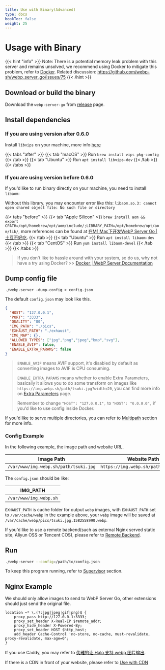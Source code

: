 ```yaml
---
title: Use with Binary(Advanced)
type: docs
bookToc: false
weight: 25
---
```


# Usage with Binary

{{< hint "info" >}}
Note: There is a potential memory leak problem with this server and remains unsolved, we recommend using Docker to mitigate this problem, refer to [Docker](./DOCKER.html).
Related discussion: https://github.com/webp-sh/webp_server_go/issues/75
{{< /hint >}}

## Download or build the binary
Download the `webp-server-go` from [release](https://github.com/webp-sh/webp_server_go/releases) page.

## Install dependencies

### If you are using version after 0.6.0

Install `libvips` on your machine, more info [here](https://github.com/davidbyttow/govips)

{{< tabs "after" >}}
{{< tab "macOS" >}} Run `brew install vips pkg-config` {{< /tab >}}
{{< tab "Ubuntu" >}} Run `apt install libvips-dev` {{< /tab >}}
{{< /tabs >}}

### If you are using version before 0.6.0

If you'd like to run binary directly on your machine, you need to install `libaom`:

Without this library, you may encounter error like this: `libaom.so.3: cannot open shared object file: No such file or directory`

{{< tabs "before" >}}
{{< tab "Apple Silicon" >}} `brew install aom && export CPATH=/opt/homebrew/opt/aom/include/;LIBRARY_PATH=/opt/homebrew/opt/aom/lib/`, more references can be found at [在M1 Mac下开发WebP Server Go | 土豆不好吃](https://dmesg.app/m1-aom.html). {{< /tab >}}
{{< tab "Ubuntu" >}} Run `apt install libaom-dev` {{< /tab >}}
{{< tab "CentOS" >}} Run `yum install libaom-devel` {{< /tab >}}
{{< /tabs >}}

> If you don't like to hassle around with your system, so do us, why not have a try using Docker? >> [Docker | WebP Server Documentation](https://docs.webp.sh/usage/docker/)

## Dump config file

```
./webp-server -dump-config > config.json
```

The default `config.json` may look like this.
```json
{
  "HOST": "127.0.0.1",
  "PORT": "3333",
  "QUALITY": "80",
  "IMG_PATH": "./pics",
  "EXHAUST_PATH": "./exhaust",
  "IMG_MAP": {},
  "ALLOWED_TYPES": ["jpg","png","jpeg","bmp","svg"],
  "ENABLE_AVIF": false,
  "ENABLE_EXTRA_PARAMS": false
}
```

> `ENABLE_AVIF` means AVIF support, it's disabled by default as converting images to AVIF is CPU consuming.
>
> `ENABLE_EXTRA_PARAMS` means whether to enable Extra Parameters, basically it allows you to do some transform on images like `https://img.webp.sh/path/tsuki.jpg?width=20`, you can find more info on [Extra Parameters](./extra-params.md) page.
>
> Remember to change `"HOST": "127.0.0.1",` to `"HOST": "0.0.0.0",` if you'd like to use config inside Docker.

If you'd like to serve multiple directories, you can refer to [Multipath](multipath.md) section for more info.

### Config Example

In the following example, the image path and website URL.

| Image Path                            | Website Path                         |
| ------------------------------------- | ------------------------------------ |
| `/var/www/img.webp.sh/path/tsuki.jpg` | `https://img.webp.sh/path/tsuki.jpg` |

The `config.json` should be like:

| IMG_PATH               |
| ---------------------- |
| `/var/www/img.webp.sh` |

`EXHAUST_PATH` is cache folder for output `webp` images, with `EXHAUST_PATH` set to `/var/cache/webp` 
in the example above, your `webp` image will be saved at `/var/cache/webp/pics/tsuki.jpg.1582558990.webp`.

If you'd like to use a remote backend(such as external Nginx served static site, Aliyun OSS or Tencent COS), please refer to [Remote Backend](REMOTE_BACKEND.md).

## Run

```sh
./webp-server --config=/path/to/config.json
```
To keep this program running, refer to [Supervisor](SUPERVISOR.md) section.

## Nginx Example

We should only allow images to send to WebP Server Go, other extensions should just send the original file.

```
location ~* \.(?:jpg|jpeg|gif|png)$ {
    proxy_pass http://127.0.0.1:3333;
    proxy_set_header X-Real-IP $remote_addr;
    proxy_hide_header X-Powered-By;
    proxy_set_header HOST $http_host;
    add_header Cache-Control 'no-store, no-cache, must-revalidate, proxy-revalidate, max-age=0';
}
```

If you use Caddy, you may refer to [优雅的让 Halo 支持 webp 图片输出](https://halo.run/archives/halo-and-webp).

If there is a CDN in front of your website, please refer to [Use with CDN](CDN.md)
